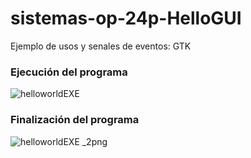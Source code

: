 # sistemas-op-24p-HelloGUI
Ejemplo de usos y senales de eventos: GTK

### Ejecución del programa
![helloworldEXE](https://github.com/user-attachments/assets/75109a4d-3ecd-4f31-93ac-bcee47650dd0)

### Finalización del programa
![helloworldEXE _2png](https://github.com/user-attachments/assets/b5c90812-beb4-40e0-9e51-b10de9944843)
